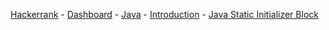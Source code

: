 <a href="https://www.hackerrank.com">Hackerrank</a> - 
<a href="https://www.hackerrank.com/dashboard">Dashboard</a> - 
<a href="https://www.hackerrank.com/domains/java">Java</a> - 
<a href="https://www.hackerrank.com/domains/java/java-introduction">Introduction</a> - 
<a href="https://www.hackerrank.com/challenges/java-static-initializer-block">Java Static Initializer Block</a>
